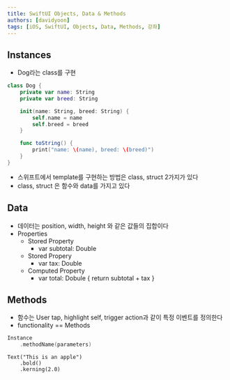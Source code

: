 ```yaml
---
title: SwiftUI Objects, Data & Methods
authors: [davidyoon]
tags: [iOS, SwiftUI, Objects, Data, Methods, 강좌]
---
```


## Instances

- Dog라는 class를 구현

```Swift
class Dog {
    private var name: String
    private var breed: String

    init(name: String, breed: String) {
        self.name = name
        self.breed = breed
    }

    func toString() {
        print("name: \(name), breed: \(breed)")
    }
}
```

- 스위프트에서 template를 구현하는 방법은 class, struct 2가지가 있다
- class, struct 은 함수와 data를 가지고 있다

## Data

- 데이터는 position, width, height 와 같은 값들의 집합이다
- Properties
  - Stored Property
    - var subtotal: Double
  - Stored Propery
    - var tax: Double
  - Computed Property
    - var total: Dobule {
      return subtotal + tax
      }

## Methods

- 함수는 User tap, highlight self, trigger action과 같이 특정 이벤트를 정의한다
- functionality == Methods

```Swift Syntax
Instance
    .methodName(parameters)
```

```Swfit Examples
Text("This is an apple")
    .bold()
    .kerning(2.0)
```
